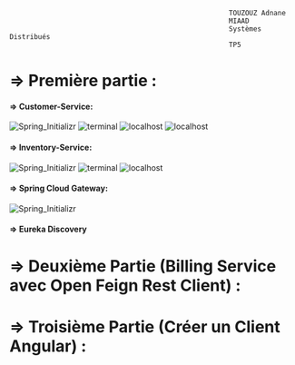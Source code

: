                                                           TOUZOUZ Adnane
                                                          MIAAD
                                                          Systèmes Distribués
                                                          TP5
                                                          
                                                          
     
# => Première partie :
#### => Customer-Service:
![Spring_Initializr](https://github.com/T-adnane/architecture-micro-service/assets/115072337/d2e7d09d-ce34-45d1-92fd-bfdd5d11c363)
![terminal](https://github.com/T-adnane/architecture-micro-service/assets/115072337/eb2fdd2c-47d0-4b79-925c-deedb4875093)
![localhost](https://github.com/T-adnane/architecture-micro-service/assets/115072337/90821df5-d093-463d-b3f8-b53ec03aea9b)
![localhost](https://github.com/T-adnane/architecture-micro-service/assets/115072337/152f6b93-fec1-4edb-9c21-bf8401d2a97f)

#### => Inventory-Service:
![Spring_Initializr](https://github.com/T-adnane/architecture-micro-service/assets/115072337/3896193b-bf36-4866-acd8-35e5d3f8b821)
![terminal](https://github.com/T-adnane/architecture-micro-service/assets/115072337/e2b8604f-b661-4e0a-a9cc-5d657a8b2def)
![localhost](https://github.com/T-adnane/architecture-micro-service/assets/115072337/4c34f04a-fdc9-4592-b197-ee9bdd4b896d)

#### => Spring Cloud Gateway:
![Spring_Initializr](https://github.com/T-adnane/architecture-micro-service/assets/115072337/80ef5cd9-3c8f-4983-8c5c-64ffc84fe87b)

#### => Eureka Discovery

# => Deuxième Partie (Billing Service avec Open Feign Rest Client) :

# => Troisième Partie (Créer un Client Angular) :
